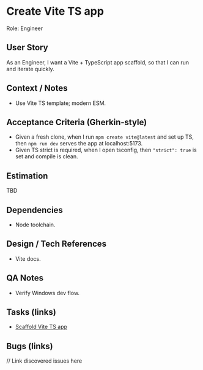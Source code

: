 # Create Vite TS app

Role: Engineer

## User Story
As an Engineer, I want a Vite + TypeScript app scaffold, so that I can run and iterate quickly.

## Context / Notes
- Use Vite TS template; modern ESM.

## Acceptance Criteria (Gherkin-style)
- Given a fresh clone, when I run `npm create vite@latest` and set up TS, then `npm run dev` serves the app at localhost:5173.
- Given TS strict is required, when I open tsconfig, then `"strict": true` is set and compile is clean.

## Estimation
TBD

## Dependencies
- Node toolchain.

## Design / Tech References
- Vite docs.

## QA Notes
- Verify Windows dev flow.

## Tasks (links)
- [Scaffold Vite TS app](./tasks/scaffold-vite-ts-app.md)

## Bugs (links)
// Link discovered issues here

